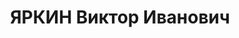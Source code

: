---
title: ЯРКИН Виктор Иванович
description: 'родился 29.11.1889 в деревне Дьяковское Ярославской губернии - расстрелян
  29.10.1937 в Минске, с 1907 член РСДРП

  Послужной список

  \t арестован

  1914\t осуждён к административной высылке в Ярославскую губернию 

  1915 - 1918\t в русской армии

  25.2.1918 - 1.1.1919\t председатель Западной областной ЧК - ЧК Западной коммуны

  \t председатель Исполнительного комитета Минского городского Совета

  1.1 - 28.2.1919\t председатель ЧК при СНК Белорусской ССР

  28.2 - .5.1919\t председатель ЧК при СНК ССР Литвы и Белоруссии

  1919\t председатель Волжской транспортной ЧК

   - 1920\t председатель Нижегородской губернской ЧК

  1921 - \t заместитель начальника Черноморского округа путей сообщения (Одесса)

  \t заместитель уполномоченного Северо-Западного областного управления речного транспорта
  Народного комиссариата

  \t    путей сообщения СССР (Петроград)

  \t начальник Рыбинского районного управления речного транспорта 

  \t заместитель начальника гидротехнического строительства «Свирьстроя» 

   - 1935\t начальник Службы пути и связи Северо-Западного управления речного транспорта
  (Ленинград)

  1935 - 2.1937\t начальник Службы пути Днепро-Двинского пароходства (Гомель)

  26.02.1937\t арестован'
---